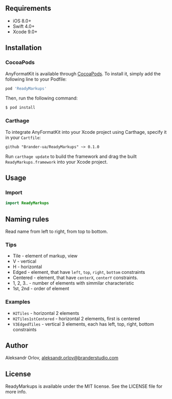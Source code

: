 ## Requirements

- iOS 8.0+
- Swift 4.0+
- Xcode 9.0+

## Installation

### CocoaPods

AnyFormatKit is available through [CocoaPods](http://cocoapods.org). To install
it, simply add the following line to your Podfile:

```ruby
pod 'ReadyMarkups'
```

Then, run the following command:

```bash
$ pod install
```

### Carthage

To integrate AnyFormatKit into your Xcode project using Carthage, specify it in your `Cartfile`:

```ogdl
github "Brander-ua/ReadyMarkups" ~> 0.1.0
```

Run `carthage update` to build the framework and drag the built `ReadyMarkups.framework` into your Xcode project.

## Usage

### Import

```swift
import ReadyMarkups
```

## Naming rules

Read name from left to right, from top to bottom.

### Tips

* Tile - element of markup, view
* V - vertical
* H - horizontal
* Edged - element, that have `left`, `top`, `right`, `bottom` constraints
* Centered - element, that have `centerX`, `centerY` constraints.
* 1, 2, 3.. - number of elements with simmilar characteristic 
* 1st, 2nd - order of element

### Examples

* `H2Tiles` - horizontal 2 elements
* `H2Tiles1stCentered` - horizontal 2 elements, first is centered
* `V3EdgedTiles` - vertical 3 elements, each has left, top, right, bottom constraints

## Author

Aleksandr Orlov, aleksandr.orlov@branderstudio.com

## License

ReadyMarkups is available under the MIT license. See the LICENSE file for more info.
